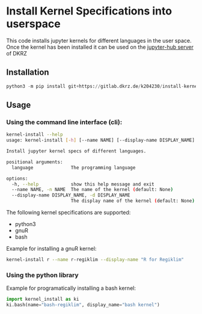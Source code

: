 # Install Kernel Specifications into userspace

This code installs jupyter kernels for different languages in the user space.
Once the kernel has been installed it can be used on the [jupyter-hub server](https://jupyterhub.dkrz.de/)
of DKRZ

## Installation
```python
python3 -m pip install git+https://gitlab.dkrz.de/k204230/install-kernelspec.git
```

## Usage

### Using the command line interface (cli):

```bash
kernel-install --help
usage: kernel-install [-h] [--name NAME] [--display-name DISPLAY_NAME] language

Install jupyter kernel specs of different languages.

positional arguments:
  language              The programming language

options:
  -h, --help            show this help message and exit
  --name NAME, -n NAME  The name of the kernel (default: None)
  --display-name DISPLAY_NAME, -d DISPLAY_NAME
                        The display name of the kernel (default: None)
```

The following kernel specifications are supported:
- python3
- gnuR
- bash

Example for installing a gnuR kernel:

```bash
kernel-install r --name r-regiklim --display-name "R for Regiklim"
```

### Using the python library

Example for programatically installing a bash kernel:

```python
import kernel_install as ki
ki.bash(name="bash-regiklim", display_name="bash kernel")
```

